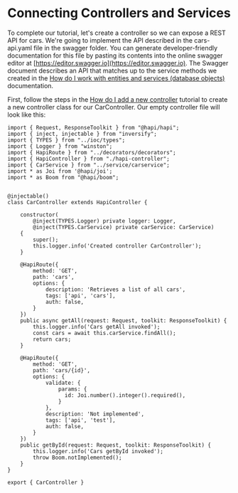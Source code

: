 # Connecting Controllers and Services

To complete our tutorial, let's create a controller so we can expose a REST API for cars.  We're going to implement the API described in the cars-api.yaml file in the swagger folder.  You can generate developer-friendly documentation for this file by pasting its contents into the online swagger editor at [https://editor.swagger.io](https://editor.swagger.io).  The Swagger document describes an API that matches up to the service methods we created in the [How do I work with entities and services (database objects)](working-with-entities-services.md) documentation.

First, follow the steps in the [How do I add a new controller](add-controller.md) tutorial to create a new controller class for our CarController.  Our empty controller file will look like this:

```
import { Request, ResponseToolkit } from "@hapi/hapi";
import { inject, injectable } from "inversify";
import { TYPES } from "../ioc/types";
import { Logger } from "winston";
import { HapiRoute } from "../decorators/decorators";
import { HapiController } from "./hapi-controller";
import { CarService } from "../service/carservice";
import * as Joi from '@hapi/joi';
import * as Boom from "@hapi/boom";


@injectable()
class CarController extends HapiController {

    constructor(
        @inject(TYPES.Logger) private logger: Logger,
        @inject(TYPES.CarService) private carService: CarService) 
    { 
        super();
        this.logger.info('Created controller CarController');
    }

    @HapiRoute({
        method: 'GET',
        path: 'cars',
        options: {
            description: 'Retrieves a list of all cars',
            tags: ['api', 'cars'],
            auth: false,
        }
    })
    public async getAll(request: Request, toolkit: ResponseToolkit) {
        this.logger.info('Cars getAll invoked');
        const cars = await this.carService.findAll();
        return cars;
    }

    @HapiRoute({
        method: 'GET',
        path: 'cars/{id}',
        options: {
            validate: {
                params: {
                  id: Joi.number().integer().required(),
                }
            },
            description: 'Not implemented',
            tags: ['api', 'test'],
            auth: false,
        }
    })
    public getById(request: Request, toolkit: ResponseToolkit) {
        this.logger.info('Cars getById invoked');
        throw Boom.notImplemented();
    }
}

export { CarController }
```
